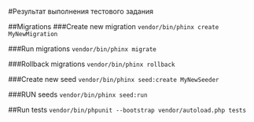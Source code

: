 #Результат выполнения тестового задания

##Migrations
###Create new migration
`vendor/bin/phinx create MyNewMigration`

###Run migrations
`vendor/bin/phinx migrate`

###Rollback migrations
`vendor/bin/phinx rollback`

###Create new seed
`vendor/bin/phinx seed:create MyNewSeeder`

###RUN seeds
`vendor/bin/phinx seed:run`


##Run tests
`vendor/bin/phpunit --bootstrap vendor/autoload.php tests`